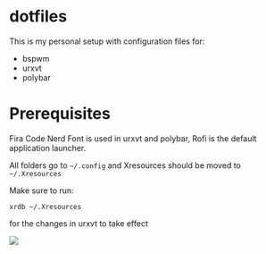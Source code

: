 # dotfiles
This is my personal setup with configuration files for:
- bspwm
- urxvt
- polybar

# Prerequisites
Fira Code Nerd Font is used in urxvt and polybar, Rofi is the default application launcher.

All folders go to `~/.config` and Xresources should be moved to `~/.Xresources`

Make sure to run:
```
xrdb ~/.Xresources
```
for the changes in urxvt to take effect

<image src="scr.png" />
